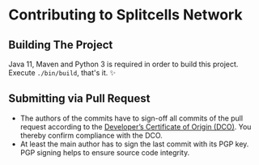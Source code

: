 # Contributing to Splitcells Network

## Building The Project

Java 11, Maven and Python 3 is required in order to build this project.
Execute `./bin/build`, that's it. ✨

## Submitting via Pull Request

* The authors of the commits have to sign-off all commits of the pull request according to the [Developer’s Certificate of Origin (DCO)](src/main/txt/net/splitcells/network/Developer_Certificate_of_Origin.v1.1.txt).
  You thereby confirm compliance with the DCO.
* At least the main author has to sign the last commit with its PGP key.
  PGP signing helps to ensure source code integrity.
